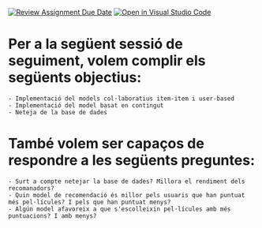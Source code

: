 [![Review Assignment Due Date](https://classroom.github.com/assets/deadline-readme-button-22041afd0340ce965d47ae6ef1cefeee28c7c493a6346c4f15d667ab976d596c.svg)](https://classroom.github.com/a/USx538Ll)
[![Open in Visual Studio Code](https://classroom.github.com/assets/open-in-vscode-2e0aaae1b6195c2367325f4f02e2d04e9abb55f0b24a779b69b11b9e10269abc.svg)](https://classroom.github.com/online_ide?assignment_repo_id=17349155&assignment_repo_type=AssignmentRepo)

# Per a la següent sessió de seguiment, volem complir els següents objectius:
    - Implementació del models col·laboratius item-item i user-based
    - Implementació del model basat en contingut
    - Neteja de la base de dades

# També volem ser capaços de respondre a les següents preguntes:
    - Surt a compte netejar la base de dades? Millora el rendiment dels recomanadors?
    - Quin model de recomendació és millor pels usuaris que han puntuat més pel·lícules? I pels que han puntuat menys?
    - Algún model afavoreix a que s'escolleixin pel·lícules amb més puntuacions? I amb menys?